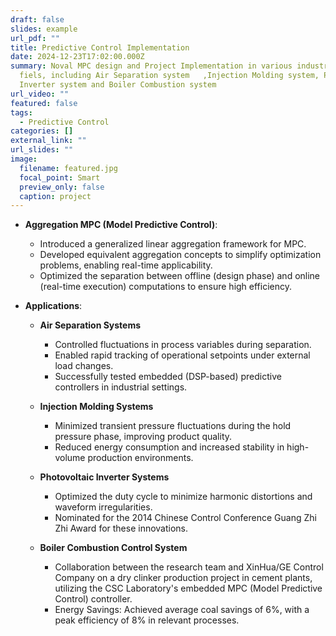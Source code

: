 ```yaml
---
draft: false
slides: example
url_pdf: ""
title: Predictive Control Implementation
date: 2024-12-23T17:02:00.000Z
summary: Noval MPC design and Project Implementation in various industrial
  fiels, including Air Separation system   ,Injection Molding system, PV
  Inverter system and Boiler Combustion system
url_video: ""
featured: false
tags:
  - Predictive Control
categories: []
external_link: ""
url_slides: ""
image:
  filename: featured.jpg
  focal_point: Smart
  preview_only: false
  caption: project
---
```

* **Aggregation MPC (Model Predictive Control)**:

  * Introduced a generalized linear aggregation framework for MPC.
  * Developed equivalent aggregation concepts to simplify optimization problems, enabling real-time applicability.
  * Optimized the separation between offline (design phase) and online (real-time execution) computations to ensure high efficiency.
* **Applications**:

  * **Air Separation Systems**

    * Controlled fluctuations in process variables during separation.
    * Enabled rapid tracking of operational setpoints under external load changes.
    * Successfully tested embedded (DSP-based) predictive controllers in industrial settings.
  * **Injection Molding Systems**



    * Minimized transient pressure fluctuations during the hold pressure phase, improving product quality.
    * Reduced energy consumption and increased stability in high-volume production environments.
  * **Photovoltaic Inverter Systems**



    * Optimized the duty cycle to minimize harmonic distortions and waveform irregularities.
    * Nominated for the 2014 Chinese Control Conference Guang Zhi Zhi Award for these innovations.
  * **Boiler Combustion Control System**

    *   Collaboration between the research team and XinHua/GE Control Company on a dry clinker production project in cement plants, utilizing the CSC Laboratory's embedded MPC (Model Predictive Control) controller.
    *  Energy Savings: Achieved average coal savings of 6%, with a peak efficiency of 8% in relevant processes.
